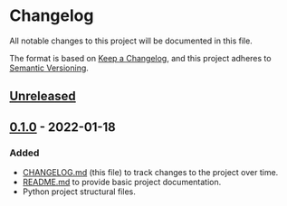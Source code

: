 # Changelog
All notable changes to this project will be documented in this file.

The format is based on [Keep a Changelog](https://keepachangelog.com/en/1.0.0/),
and this project adheres to [Semantic Versioning](https://semver.org/spec/v2.0.0.html).

## [Unreleased]

## [0.1.0] - 2022-01-18
### Added
- [CHANGELOG.md](CHANGELOG.md) (this file) to track changes to the project over time.
- [README.md](README.md) to provide basic project documentation.
- Python project structural files.

[Unreleased]: https://github.com/brian-mcgowan/example-python/compare/0.1.0...develop
[0.1.0]: https://github.com/brian-mcgowan/example-python/releases/tag/0.1.0
